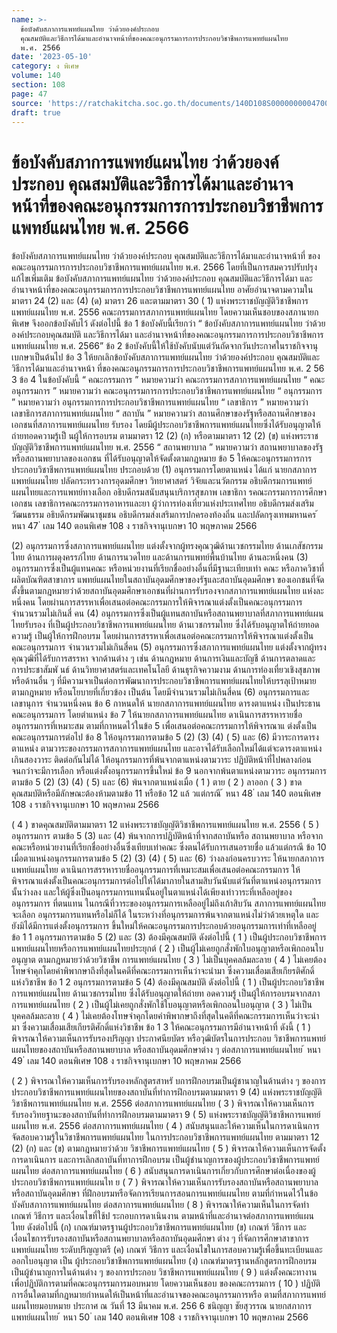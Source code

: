 ```yaml
---
name: >-
  ข้อบังคับสภาการแพทย์แผนไทย ว่าด้วยองค์ประกอบ
  คุณสมบัติและวิธีการได้มาและอำนาจหน้าที่ของคณะอนุกรรมการการประกอบวิชาชีพการแพทย์แผนไทย
  พ.ศ. 2566
date: '2023-05-10'
category: ง พิเศษ
volume: 140
section: 108
page: 47
source: 'https://ratchakitcha.soc.go.th/documents/140D108S0000000004700.pdf'
draft: true
---
```


# ข้อบังคับสภาการแพทย์แผนไทย ว่าด้วยองค์ประกอบ คุณสมบัติและวิธีการได้มาและอำนาจหน้าที่ของคณะอนุกรรมการการประกอบวิชาชีพการแพทย์แผนไทย พ.ศ. 2566

ข้อบังคับสภาการแพทย์แผนไทย ว่าด้วยองค์ประกอบ คุณสมบัติและวิธีการได้มาและอำนาจหน้าที่ ของคณะอนุกรรมการการประกอบวิชาชีพการแพทย์แผนไทย พ.ศ. 2566 โดยที่เป็นการสมควรปรับปรุงแก้ไขเพิ่มเติม ข้อบังคับสภาการแพทย์แผนไทย ว่าด้วยองค์ประกอบ คุณสมบัติและวิธีการได้มา และอำนาจหน้าที่ของคณะอนุกรรมการการประกอบวิชาชีพการแพทย์แผนไทย อาศัยอำนาจตามความในมาตรา 24 (2) และ (4) (ด) มาตรา 26 และตามมาตรา 30 ( 1) แห่งพระราชบัญญัติวิชาชีพการแพทย์แผนไทย พ.ศ. 2556 คณะกรรมการสภาการแพทย์แผนไทย โดยความเห็นชอบของสภานายกพิเศษ จึงออกข้อบังคับไว้ ดังต่อไปนี้ ข้อ 1 ข้อบังคับนี้เรียกว่า “ ข้อบังคับสภาการแพทย์แผนไทย ว่าด้วยองค์ประกอบคุณสมบัติ และวิธีการได้มา และอำนาจหน้าที่ของคณะอนุกรรมการการประกอบวิชาชีพการแพทย์แผนไทย พ.ศ. 2566” ข้อ 2 ข้อบังคับนี้ให้ใช้บังคับนับแต่วันถัดจากวันประกาศในราชกิจจานุเบกษาเป็นต้นไป ข้อ 3 ให้ยกเลิกข้อบังคับสภาการแพทย์แผนไทย ว่าด้วยองค์ประกอบ คุณสมบัติและ วิธีการได้มาและอำนาจหน้า ที่ของคณะอนุกรรมการการประกอบวิชาชีพการแพทย์แผนไทย พ.ศ. 2 56 3 ข้อ 4 ในข้อบังคับนี้ “ คณะกรรมการ ” หมายความว่า คณะกรรมการสภาการแพทย์แผนไทย “ คณะอนุกรรมการ ” หมายความว่า คณะอนุกรรมการการประกอบวิชาชีพการแพทย์แผนไทย “ อนุกรรมการ ” หมายความว่า อนุกรรมการการประกอบวิชาชีพการแพทย์แผนไทย “ เลขาธิการ ” หมายความว่า เลขาธิการสภาการแพทย์แผนไทย “ สถาบัน ” หมายความว่า สถานศึกษาของรัฐหรือสถานศึกษาของเอกชนที่สภาการแพทย์แผนไทย รับรอง โดยมีผู้ประกอบวิชาชีพการแพทย์แผนไทยซึ่งได้รับอนุญาตให้ถ่ายทอดความรู้เป็ นผู้ให้การอบรม ตามมาตรา 12 (2) (ก) หรือตามมาตรา 12 (2) (ข) แห่งพระราชบัญญัติวิชาชีพการแพทย์แผนไทย พ.ศ. 2556 “ สถานพยาบาล ” หมายความว่า สถานพยาบาลของรัฐหรือสถานพยาบาลของเอกชน ที่ได้รับอนุญาตให้จัดตั้งตามกฎหมาย ข้อ 5 ให้คณะอนุกรรมการการประกอบวิชาชีพการแพทย์แผนไทย ประกอบด้วย (1) อนุกรรมการโดยตาแหน่ง ได้แก่ นายกสภาการแพทย์แผนไทย ปลัดกระทรวงการอุดมศึกษา วิทยาศาสตร์ วิจัยและนวัตกรรม อธิบดีกรมการแพทย์แผนไทยและการแพทย์ทางเลือก อธิบดีกรมสนับสนุนบริการสุขภาพ เลขาธิกา รคณะกรรมการการศึกษาเอกชน เลขาธิการคณะกรรมการอาหารและยา ผู้ว่าการท่องเที่ยวแห่งประเทศไทย อธิบดีกรมส่งเสริมวัฒนธรรม อธิบดีกรมพัฒนาชุมชน อธิบดีกรมส่งเสริมการปกครองท้องถิ่น และปลัดกรุงเทพมหานคร ้ หนา 47 ่ เลม 140 ตอนพิเศษ 108 ง ราชกิจจานุเบกษา 10 พฤษภาคม 2566

(2) อนุกรรมการซึ่งสภาการแพทย์แผนไทย แต่งตั้งจากผู้ทรงคุณวุฒิด้านเวชกรรมไทย ด้านเภสัชกรรมไทย ด้านการผดุงครรภ์ไทย ด้านการนวดไทย และด้านการแพทย์พื้นบ้านไทย ด้านละหนึ่งคน (3) อนุกรรมการซึ่งเป็นผู้แทนคณะ หรือหน่วยงานที่เรียกชื่ออย่างอื่นที่มีฐานะเทียบเท่า คณะ หรือภาควิชาที่ผลิตบัณฑิตสาขาการ แพทย์แผนไทยในสถาบันอุดมศึกษาของรัฐและสถาบันอุดมศึกษา ของเอกชนที่จัดตั้งขึ้นตามกฎหมายว่าด้วยสถาบันอุดมศึกษาเอกชนที่ผ่านการรับรองจากสภาการแพทย์แผนไทย แห่งละหนึ่งคน โดยผ่านการสรรหาเพื่อเสนอต่อคณะกรรมการให้พิจารณาแต่งตั้งเป็นคณะอนุกรรมการ จำนวนรวมไม่เกินสี่ คน (4) อนุกรรมการซึ่งเป็นผู้แทนสถาบันหรือสถานพยาบาลที่สภาการแพทย์แผนไทยรับรอง ที่เป็นผู้ประกอบวิชาชีพการแพทย์แผนไทย ด้านเวชกรรมไทย ซึ่งได้รับอนุญาตให้ถ่ายทอดความรู้ เป็นผู้ให้การฝึกอบรม โดยผ่านการสรรหาเพื่อเสนอต่อคณะกรรมการให้พิจารณาแต่งตั้งเป็นคณะอนุกรรมการ จำนวนรวมไม่เกินสี่คน (5) อนุกรรมการซึ่งสภาการแพทย์แผนไทย แต่งตั้งจากผู้ทรงคุณวุฒิที่ได้รับการสรรหา จากด้านต่าง ๆ เช่น ด้านกฎหมาย ด้านการเงินและบัญชี ด้านการตลาดและการประชาสัมพั นธ์ ด้านวิทยาศาสตร์และเทคโนโลยี ด้านธุรกิจความงาม ด้านการท่องเที่ยวเชิงสุขภาพ หรือด้านอื่น ๆ ที่มีความจาเป็นต่อการพัฒนาการประกอบวิชาชีพการแพทย์แผนไทยให้บรรลุเป้าหมายตามกฎหมาย หรือนโยบายที่เกี่ยวข้อง เป็นต้น โดยมีจำนวนรวมไม่เกินสี่คน (6) อนุกรรมการและเลขานุการ จำนวนหนึ่งคน ข้อ 6 กาหนดให้ นายกสภาการแพทย์แผนไทย ดารงตาแหน่ง เป็นประธานคณะอนุกรรมการ โดยตำแหน่ง ข้อ 7 ให้นายกสภาการแพทย์แผนไทย ดาเนินการสรรหารายชื่ออนุกรรมการที่เหมาะสม ตามที่กาหนดไว้ในข้อ 5 เพื่อเสนอต่อคณะกรรมการให้พิจารณาแ ต่งตั้งเป็นคณะอนุกรรมการต่อไป ข้อ 8 ให้อนุกรรมการตามข้อ 5 (2) (3) (4) ( 5) และ (6) มีวาระการดารงตาแหน่ง ตามวาระของกรรมการสภาการแพทย์แผนไทย และอาจได้รับเลือกใหม่ได้แต่จะดารงตาแหน่งเกินสองวาระ ติดต่อกันไม่ได้ ให้อนุกรรมการที่พ้นจากตาแหน่งตามวาระ ปฏิบัติหน้าที่ไปพลางก่อนจนกว่าจะมีการเลือก หรือแต่งตั้งอนุกรรมการขึ้นใหม่ ข้อ 9 นอกจากพ้นตาแหน่งตามวาระ อนุกรรมการตามข้อ 5 (2) (3) (4) ( 5) และ (6) พ้นจากตาแหน่งเมื่อ ( 1 ) ตาย ( 2 ) ลาออก ( 3 ) ขาดคุณสมบัติหรือมีลักษณะต้องห้ามตามข้อ 11 หรือข้อ 12 แล้ วแต่กรณี ้ หนา 48 ่ เลม 140 ตอนพิเศษ 108 ง ราชกิจจานุเบกษา 10 พฤษภาคม 2566

( 4 ) ขาดคุณสมบัติตามมาตรา 12 แห่งพระราชบัญญัติวิชาชีพการแพทย์แผนไทย พ.ศ. 2556 ( 5 ) อนุกรรมการ ตามข้อ 5 (3) และ (4) พ้นจากการปฏิบัติหน้าที่จากสถาบันหรือ สถานพยาบาล หรือจากคณะหรือหน่วยงานที่เรียกชื่ออย่างอื่นซึ่งเทียบเท่าคณะ ซึ่งตนได้รับการเสนอรายชื่อ แล้วแต่กรณี ข้อ 10 เมื่อตาแหน่งอนุกรรมการตามข้อ 5 (2) (3) (4) ( 5) และ (6) ว่างลงก่อนครบวาระ ให้นายกสภาการแพทย์แผนไทย ดาเนินการสรรหารายชื่ออนุกรรมการที่เหมาะสมเพื่อเสนอต่อคณะกรรมการ ให้พิจารณาแต่งตั้งเป็นคณะอนุกรรมการต่อไปให้ได้มาภายในสามสิบวันนับแต่วันที่ตาแหน่งอนุกรรมการ นั้นว่างลง และให้ผู้ซึ่งเป็นอนุกรรมการแทนนั้นอยู่ในตาแหน่งได้เพียงเท่าวาระที่เหลืออยู่ของอนุกรรมการ ที่ตนแทน ในกรณีที่วาระของอนุกรรมการเหลืออยู่ไม่ถึงเก้าสิบวัน สภาการแพทย์แผนไทยจะเลือก อนุกรรมการแทนหรือไม่ก็ได้ ในระหว่างที่อนุกรรมการพ้นจากตาแหน่งไม่ว่าด้วยเหตุใด และยังมิได้มีการแต่งตั้งอนุกรรมการ ขึ้นใหม่ให้คณะอนุกรรมการประกอบด้วยอนุกรรมการเท่าที่เหลืออยู่ ข้อ 1 1 อนุกรรมการตามข้อ 5 (2) และ (3) ต้องมีคุณสมบัติ ดังต่อไปนี้ ( 1 ) เป็นผู้ประกอบวิชาชีพการแพทย์แผนไทยหรือการแพทย์แผนไทยประยุกต์ ( 2 ) เป็นผู้ไม่เคยถูกสั่งพักใบอนุญาตหรือเพิกถอนใบอนุญาต ตามกฎหมายว่าด้วยวิชาชีพ การแพทย์แผนไทย ( 3 ) ไม่เป็นบุคคลล้มละลาย ( 4 ) ไม่เคยต้องโทษจำคุกโดยคำพิพากษาถึงที่สุดในคดีที่คณะกรรมการเห็นว่าจะนำมา ซึ่งความเสื่อมเสียเกียรติศักดิ์แห่งวิชาชีพ ข้อ 1 2 อนุกรรมการตามข้อ 5 (4) ต้องมีคุณสมบัติ ดังต่อไปนี้ ( 1 ) เป็นผู้ประกอบวิชาชีพการแพทย์แผนไทย ด้านเวชกรรมไทย ซึ่งได้รับอนุญาตให้ถ่ายท อดความรู้ เป็นผู้ให้การอบรมจากสภาการแพทย์แผนไทย ( 2 ) เป็นผู้ไม่เคยถูกสั่งพักใช้ใบอนุญาตหรือเพิกถอนใบอนุญาต ( 3 ) ไม่เป็นบุคคลล้มละลาย ( 4 ) ไม่เคยต้องโทษจำคุกโดยคำพิพากษาถึงที่สุดในคดีที่คณะกรรมการเห็นว่าจะนำมา ซึ่งความเสื่อมเสียเกียรติศักดิ์แห่งวิชาชีพ ข้อ 1 3 ให้คณะอนุกรรมการมีอำนาจหน้าที่ ดังนี้ ( 1 ) พิจารณาให้ความเห็นการรับรองปริญญา ประกาศนียบัตร หรือวุฒิบัตรในการประกอบ วิชาชีพการแพทย์แผนไทยของสถาบันหรือสถานพยาบาล หรือสถาบันอุดมศึกษาต่าง ๆ ต่อสภาการแพทย์แผนไทย ้ หนา 49 ่ เลม 140 ตอนพิเศษ 108 ง ราชกิจจานุเบกษา 10 พฤษภาคม 2566

( 2 ) พิจารณาให้ความเห็นการรับรองหลักสูตรสาหรั บการฝึกอบรมเป็นผู้ชานาญในด้านต่าง ๆ ของการประกอบวิชาชีพการแพทย์แผนไทยของสถาบันที่ทำการฝึกอบรมตามมาตรา 9 (4) แห่งพระราชบัญญัติ วิชาชีพการแพทย์แผนไทย พ.ศ. 2556 ต่อสภาการแพทย์แผนไทย ( 3 ) พิจารณาให้ความเห็นการรับรองวิทยฐานะของสถาบันที่ทำการฝึกอบรมตามมาตรา 9 ( 5) แห่งพระราชบัญญัติวิชาชีพการแพทย์แผนไทย พ.ศ. 2556 ต่อสภาการแพทย์แผนไทย ( 4 ) สนับสนุนและให้ความเห็นในการดาเนินการจัดสอบความรู้ในวิชาชีพการแพทย์แผนไทย ในการประกอบวิชาชีพการแพทย์แผนไทย ตามมาตรา 12 (2) (ก) และ (ข) ตามกฎหมายว่าด้วย วิชาชีพการแพทย์แผนไทย ( 5 ) พิจารณาให้ความเห็นการจัดตั้ง การดาเนินการ และการเลิกสถาบันที่ทาการฝึกอบรม เป็นผู้ชำนาญการของผู้ประกอบวิชาชีพการแพทย์แผนไทย ต่อสภาการแพทย์แผนไทย ( 6 ) สนับสนุนการดาเนินการเกี่ยวกับการศึกษาต่อเนื่องของผู้ประกอบวิชาชีพการแพทย์แผนไท ย ( 7 ) พิจารณาให้ความเห็นการรับรองสถาบันหรือสถานพยาบาล หรือสถาบันอุดมศึกษา ที่ฝึกอบรมหรือจัดการเรียนการสอนการแพทย์แผนไทย ตามที่กำหนดไว้ในข้อบังคับสภาการแพทย์แผนไทย ต่อสภาการแพทย์แผนไทย ( 8 ) พิจารณาให้ความเห็นในการจัดทำเกณฑ์ วิธีการ และเงื่อนไขที่ใช้ป ระกอบการดาเนินงาน ตามหน้าที่และอำนาจต่อสภาการแพทย์แผนไทย ดังต่อไปนี้ (ก) เกณฑ์มาตรฐานผู้ประกอบวิชาชีพการแพทย์แผนไทย (ข) เกณฑ์ วิธีการ และเงื่อนไขการรับรองสถาบันหรือสถานพยาบาลหรือสถาบันอุดมศึกษา ต่าง ๆ ที่จัดการศึกษาสาขาการแพทย์แผนไทย ระดับปริญญาตรี (ค) เกณฑ์ วิธีการ และเงื่อนไขในการสอบความรู้เพื่อขึ้นทะเบียนและออกใบอนุญาต เป็น ผู้ประกอบวิชาชีพการแพทย์แผนไทย (ง) เกณฑ์มาตรฐานหลักสูตรการฝึกอบรมเป็นผู้ชำนาญการในด้านต่าง ๆ ของการประกอบ วิชาชีพการแพทย์แผนไทย ( 9 ) แต่งตั้งคณะทางานเพื่อปฏิบัติการตามที่คณะอนุกรรมการมอบหมาย โดยความเห็นชอบ ของคณะกรรมการ ( 10 ) ปฏิบัติการอื่นใดตามที่กฎหมายกำหนดให้เป็นหน้าที่และอำนาจของคณะอนุกรรมการหรือ ตามที่สภาการแพทย์แผนไทยมอบหมาย ประกาศ ณ วันที่ 13 มีนาคม พ.ศ. 256 6 ชนิญญา ชัยสุวรรณ นายกสภาการแพทย์แผนไทย ้ หนา 50 ่ เลม 140 ตอนพิเศษ 108 ง ราชกิจจานุเบกษา 10 พฤษภาคม 2566
